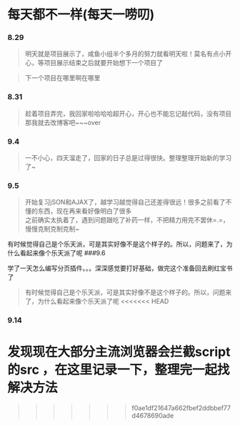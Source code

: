# 每天都不一样(每天一唠叨)
### 8.29
>
>明天就是项目展示了，咸鱼小组半个多月的努力就看明天啦！莫名有点小开心，等项目展示结束之后就要开始想下一个项目了
>

>下一个项目在哪里啊在哪里

### 8.31
>
>趁着项目弄完，我回家啦哈哈哈超开心，开心也不能忘记敲代码，没有项目那我就去改博客吧~~~over
### 9.4
>
>一不小心，四天溜走了，回家的日子总是过得很快。整理整理开始新的学习了~
### 9.5
>
>开始复习jSON和AJAX了，越学习越觉得自己还差得很远！很多之前看了不懂的东西，现在再来看好像明白了很多<br>
>之前确实太执着了，遇到问题跟吃了补药一样，不把精力用完不罢休=.=，慢慢克制克制克制~
>

有时候觉得自己是个乐天派，可是其实好像不是这个样子的。所以，问题来了，为什么看起来像个乐天派了呢
###9.6
>
学了一天怎么编写分页插件。。。深深感觉要打好基础，做完这个准备回去刷红宝书了
>有时候觉得自己是个乐天派，可是其实好像不是这个样子的。所以，问题来了，为什么看起来像个乐天派了呢
<<<<<<< HEAD
### 9.14
>
发现现在大部分主流浏览器会拦截script的src ，在这里记录一下，整理完一起找解决方法
=======

>>>>>>> f0ae1df21647a662fbef2ddbbef77d4678690ade
